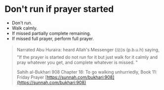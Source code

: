 # Don't run if prayer started

* Don't run.
* Walk calmly.
* If missed partially complete remaining.
* If missed full prayer, perform full prayer.

> Narrated Abu Huraira: heard Allah's Messenger (ﷺ)s (p.b.u.h) saying, "If the prayer is started do not run for it but just walk for it calmly and pray whatever you get, and complete whatever is missed. "
>
> Sahih al-Bukhari 908 Chapter 18: To go walking unhurriedly, Book 11: Friday Prayer [https://sunnah.com/bukhari:908](https://sunnah.com/bukhari:908)
